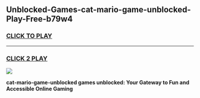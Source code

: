 
## Unblocked-Games-cat-mario-game-unblocked-Play-Free-b79w4
<h3>
<a href="https://premium76.site?title=cat-mario-game-unblocked&ref=18A">CLICK TO PLAY</a></h3>
<hr>

<h3>
<a href="https://premium76.site?title=cat-mario-game-unblocked&ref=18A">CLICK 2 PLAY</a>
  
</h3>

<a href="https://premium76.site?title=cat-mario-game-unblocked&ref=18A"><img src="https://clearcache.store/games.png"></a>


**cat-mario-game-unblocked games unblocked: Your Gateway to Fun and Accessible Online Gaming**
